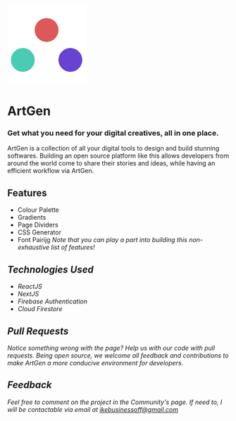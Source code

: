 <a href="art-gen.vercel.app" target="_blank">
   <img src="public/favicon.svg" alt="ArtGen"/>
</a>

# ArtGen
### Get what you need for your digital creatives, all in one place.
ArtGen is a collection of all your digital tools to design and build stunning softwares. Building an open source platform like this allows developers from around the world come to share their stories and ideas, while having an efficient workflow via ArtGen.

## Features
- Colour Palette
- Gradients
- Page Dividers
- CSS Generator
- Font Pairijg
<i> Note that you can play a part into building this non-exhaustive list of features!<i>

## Technologies Used
- ReactJS
- NextJS
- Firebase Authentication
- Cloud Firestore

## Pull Requests
Notice something wrong with the page? Help us with our code with pull requests. Being open source, we welcome all feedback and contributions to make ArtGen a more conducive environment for developers.

## Feedback
Feel free to comment on the project in the Community's page. If need to, I will be contactable via email at ikebusinessoff@gmail.com
